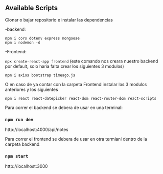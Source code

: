 ## Available Scripts

Clonar o bajar repositorio e instalar las dependencias

-backend:
    
    npm i cors dotenv express mongoose
    npm i nodemon -d

-Frontend:

`npx create-react-app frontend` (este comando nos creara nuestro backend por default, solo haria falta crear los siguientes 3 modulos)
    
    npm i axios bootstrap timeago.js
O en caso de ya contar con la carpeta Frontend instalar los 3 modulos anteriores y los siguientes
    
    npm i react react-datepicker react-dom react-router-dom react-scripts

Para correr el backend se debera de usar en una terminal:
### `npm run dev`
http://localhost:4000/api/notes

Para correr el frontend se debera de usar en otra termianl dentro de la carpeta backend:
### `npm start`
http://localhost:3000
